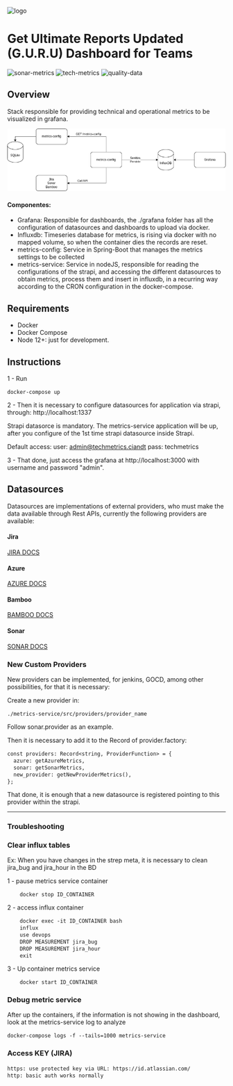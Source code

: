![logo](img/logo-guru.png)

# Get Ultimate Reports Updated (G.U.R.U) Dashboard for Teams

![sonar-metrics](img/sonar-metrics.png) 
![tech-metrics](img/tech-metrics.png)
![quality-data](img/quality-data.png)

## Overview
Stack responsible for providing technical and operational metrics to be visualized in grafana.

![arquitetura](img/arquitetura.png)

#### Componentes:
- Grafana: Responsible for dashboards, the ./grafana folder has all the configuration of datasources and dashboards to upload via docker.
- Influxdb: Timeseries database for metrics, is rising via docker with no mapped volume, so when the container dies the records are reset.
- metrics-config: Service in Spring-Boot that manages the metrics settings to be collected
- metrics-service: Service in nodeJS, responsible for reading the configurations of the strapi, and accessing the different datasources to obtain metrics, process them and insert in influxdb, in a recurring way according to the CRON configuration in the docker-compose.

## Requirements
- Docker
- Docker Compose
- Node 12+: just for development.

## Instructions

1 - Run
```
docker-compose up
```

2 - Then it is necessary to configure datasources for application via strapi, through: http://localhost:1337

Strapi datasorce is mandatory. The metrics-service application will be up, after you configure of the 1st time strapi datasource inside Strapi.

Default access:
user: admin@techmetrics.ciandt
pass: techmetrics

3 - That done, just access the grafana at http://localhost:3000 with username and password "admin".

## Datasources
Datasources are implementations of external providers, who must make the data available through Rest APIs, currently the following providers are available:

#### Jira

[JIRA DOCS](docs/jira.md)

#### Azure

[AZURE DOCS](docs/azure.md)

#### Bamboo

[BAMBOO DOCS](docs/bamboo.md)

#### Sonar

[SONAR DOCS](docs/sonar.md)

### New Custom Providers
New providers can be implemented, for jenkins, GOCD, among other possibilities, for that it is necessary:

Create a new provider in:
```
./metrics-service/src/providers/provider_name
```
Follow sonar.provider as an example.

Then it is necessary to add it to the Record of provider.factory:
```
const providers: Record<string, ProviderFunction> = {
  azure: getAzureMetrics,
  sonar: getSonarMetrics,
  new_provider: getNewProviderMetrics(),
};
```

That done, it is enough that a new datasource is registered pointing to this provider within the strapi.

-----------------

### Troubleshooting

### Clear influx tables

Ex: When you have changes in the strep meta, it is necessary to clean jira_bug and jira_hour in the BD

1 - pause metrics service container
```
    docker stop ID_CONTAINER
```
2 - access influx container
```
    docker exec -it ID_CONTAINER bash
    influx
    use devops
    DROP MEASUREMENT jira_bug
    DROP MEASUREMENT jira_hour
    exit
```
3 - Up container metrics service
```
    docker start ID_CONTAINER
```
### Debug metric service

After up the containers, if the information is not showing in the dashboard, look at the metrics-service log to analyze
```
docker-compose logs -f --tails=1000 metrics-service
```
### Access KEY (JIRA)
```
https: use protected key via URL: https://id.atlassian.com/
http: basic auth works normally
```
